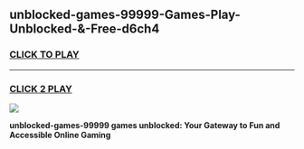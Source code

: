 
## unblocked-games-99999-Games-Play-Unblocked-&-Free-d6ch4
<h3>
<a href="https://premium76.site?title=unblocked-games-99999&ref=24A">CLICK TO PLAY</a></h3>
<hr>

<h3>
<a href="https://premium76.site?title=unblocked-games-99999&ref=24A">CLICK 2 PLAY</a>
  
</h3>

<a href="https://premium76.site?title=unblocked-games-99999&ref=24A"><img src="https://clearcache.store/games.png"></a>


**unblocked-games-99999 games unblocked: Your Gateway to Fun and Accessible Online Gaming**
